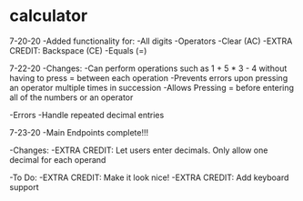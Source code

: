 # calculator
7-20-20
  -Added functionality for:
    -All digits
    -Operators
    -Clear (AC)
    -EXTRA CREDIT: Backspace (CE)
    -Equals (=)

7-22-20
  -Changes:
    -Can perform operations such as 1 + 5 * 3 - 4 without having to press = between each operation
    -Prevents errors upon pressing an operator multiple times in succession
    -Allows Pressing = before entering all of the numbers or an operator

  -Errors
    -Handle repeated decimal entries

7-23-20
  -Main Endpoints complete!!!
  
  -Changes:
    -EXTRA CREDIT: Let users enter decimals. Only allow one decimal for each operand

  -To Do:
    -EXTRA CREDIT: Make it look nice!
    -EXTRA CREDIT: Add keyboard support
